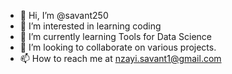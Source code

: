 - 👋 Hi, I’m @savant250
- 👀 I’m interested in learning coding 
- 🌱 I’m currently learning Tools for Data Science
- 💞️ I’m looking to collaborate on various projects. 
- 📫 How to reach me at nzayi.savant1@gmail.com

<!---
savant250/savant250 is a ✨ special ✨ repository because its `README.md` (this file) appears on your GitHub profile.
You can click the Preview link to take a look at your changes.
--->
